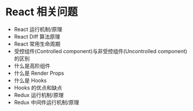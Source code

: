 # React 相关问题

- React 运行机制/原理
- React Diff 算法原理
- React 常用生命周期
- 受控组件(Controlled component)与非受控组件(Uncontrolled component)的区别
- 什么是高阶组件
- 什么是 Render Props
- 什么是 Hooks
- Hooks 的优点和缺点
- Redux 运行机制/原理
- Redux 中间件运行机制/原理
